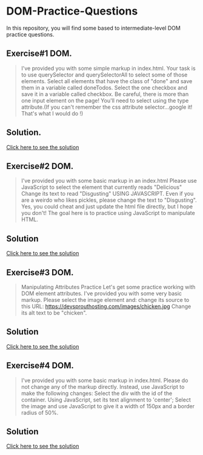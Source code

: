 # DOM-Practice-Questions
In this repository, you will find some based to intermediate-level DOM practice questions.

## Exercise#1 DOM.
> I've provided you with some simple markup in index.html. Your task is to use querySelector and querySelectorAll to select some of those elements. Select all elements that have the class of "done" and save them in a variable called doneTodos.
Select the one checkbox and save it in a variable called checkbox. Be careful, there is more than one input element on the page! You'll need to select using the type attribute.(If you can't remember the css attribute selector...google it! That's what I would do !)

## Solution.
<a href = "https://codepen.io/MuhammadShakir-dev/pen/rNoyXPJ">Click here to see the solution</a>

## Exercise#2 DOM.
> I've provided you with some basic markup in an index.html Please use JavaScript to select the <span> element that currently reads "Delicious" Change its text to read "Disgusting" USING JAVASCRIPT. Even if you are a weirdo who likes pickles, please change the text to "Disgusting". Yes, you could cheat and just update the html file directly, but I hope you don't!  The goal here is to practice using JavaScript to manipulate HTML.

## Solution
<a href = "https://codepen.io/MuhammadShakir-dev/pen/rNoyXbJ">Click here to see the solution</a>

## Exercise#3 DOM.
> Manipulating Attributes Practice Let's get some practice working with DOM element attributes. I've provided you with some very basic markup.  Please select the image element and: change its source to this URL: https://devsprouthosting.com/images/chicken.jpg Change its alt text to be "chicken".

## Solution
<a href="https://codepen.io/MuhammadShakir-dev/pen/abPJera">Click here to see the solution</a>

## Exercise#4 DOM.
> I've provided you with some basic markup in index.html.  Please do not change any of the markup directly.  Instead, use JavaScript to make the following changes: Select the div with the id of the container.  Using JavaScript, set its text alignment to 'center'; Select the image and use JavaScript to give it a width of 150px and a border radius of 50%.

## Solution
<a href="https://codepen.io/MuhammadShakir-dev/pen/RwEpXzb">Click here to see the solution</a>
